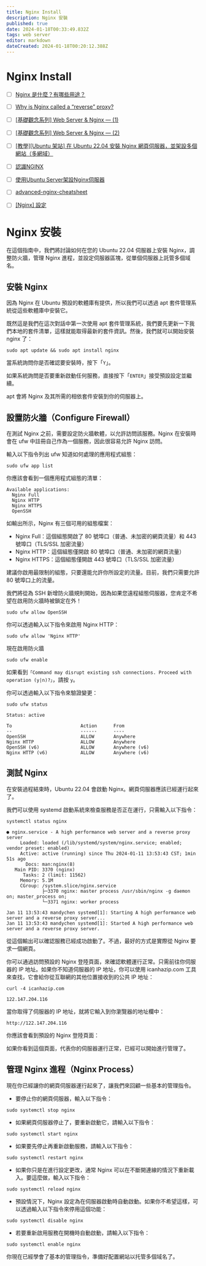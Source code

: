 ```yaml
---
title: Nginx Install
description: Nginx 安裝
published: true
date: 2024-01-18T00:33:49.832Z
tags: web server
editor: markdown
dateCreated: 2024-01-18T00:20:12.388Z
---
```


# Nginx Install
- [ ] [Nginx 是什麼？有哪些用途？](https://www.explainthis.io/zh-hant/swe/why-nginx)
- [ ] [Why is Nginx called a “reverse” proxy?](https://blog.bytebytego.com/p/ep25-proxy-vs-reverse-proxy?utm_source=profile&utm_medium=reader2)
- [ ] [[基礎觀念系列] Web Server & Nginx — (1)](https://medium.com/starbugs/web-server-nginx-1-cf5188459108)
- [ ] [[基礎觀念系列] Web Server & Nginx — (2)](https://medium.com/starbugs/web-server-nginx-2-bc41c6268646)
- [ ] [[教學][Ubuntu 架站] 在 Ubuntu 22.04 安裝 Nginx 網頁伺服器，並架設多個網站（多網域）](https://ui-code.com/archives/667)
- [ ] [認識NGINX](https://vocus.cc/article/62a01388fd89780001e4656b)
- [ ] [使用Ubuntu Server架設Nginx伺服器](https://magiclen.org/ubuntu-server-nginx/)
- [ ] [advanced-nginx-cheatsheet](https://virtubox.github.io/advanced-nginx-cheatsheet/)
- [ ] [[Nginx] 設定](https://hackmd.io/@winnienotes/SymsGlMfj)


# Nginx 安裝

在這個指南中，我們將討論如何在您的 Ubuntu 22.04 伺服器上安裝 Nginx，調整防火牆，管理 Nginx 進程，並設定伺服器區塊，從單個伺服器上託管多個域名。

## 安裝 Nginx
因為 Nginx 在 Ubuntu 預設的軟體庫有提供，所以我們可以透過 apt 套件管理系統從這些軟體庫中安裝它。

既然這是我們在這次對話中第一次使用 apt 套件管理系統，我們要先更新一下我們本地的套件清單，這樣就能取得最新的套件資訊。然後，我們就可以開始安裝 nginx 了：

```shell
sudo apt update && sudo apt install nginx
```

當系統詢問你是否確認要安裝時，按下「`Y`」。

如果系統詢問是否要重新啟動任何服務，直接按下「`ENTER`」接受預設設定並繼續。

apt 會將 Nginx 及其所需的相依套件安裝到你的伺服器上。

## 設置防火牆（Configure Firewall）
在測試 Nginx 之前，需要設定防火牆軟體，以允許訪問該服務。Nginx 在安裝時會在 ufw 中註冊自己作為一個服務，因此很容易允許 Nginx 訪問。

輸入以下指令列出 ufw 知道如何處理的應用程式組態：

```shell
sudo ufw app list
```

你應該會看到一個應用程式組態的清單：

```
Available applications:
  Nginx Full
  Nginx HTTP
  Nginx HTTPS
  OpenSSH
```

如輸出所示，Nginx 有三個可用的組態檔案：

- Nginx Full：這個組態開啟了 80 號埠口（普通、未加密的網頁流量）和 443 號埠口（TLS/SSL 加密流量）
- Nginx HTTP：這個組態僅開啟 80 號埠口（普通、未加密的網頁流量）
- Nginx HTTPS：這個組態僅開啟 443 號埠口（TLS/SSL 加密流量）

建議你啟用最限制的組態，只要還能允許你所設定的流量。目前，我們只需要允許 80 號埠口上的流量。

我們將從為 SSH 新增防火牆規則開始，因為如果您遠程組態伺服器，您肯定不希望在啟用防火牆時被鎖定在外！

```shell
sudo ufw allow OpenSSH
```

你可以透過輸入以下指令來啟用 Nginx HTTP：

```shell
sudo ufw allow 'Nginx HTTP'
```

現在啟用防火牆

```shell
sudo ufw enable
```

如果看到`「Command may disrupt existing ssh connections. Proceed with operation (y|n)?」`，請按 `y`。

你可以透過輸入以下指令來驗證變更：

```shell
sudo ufw status
```

```
Status: active

To                         Action      From
--                         ------      ----
OpenSSH                    ALLOW       Anywhere
Nginx HTTP                 ALLOW       Anywhere
OpenSSH (v6)               ALLOW       Anywhere (v6)
Nginx HTTP (v6)            ALLOW       Anywhere (v6)
```

## 測試 Nginx
在安裝過程結束時，Ubuntu 22.04 會啟動 Nginx。網頁伺服器應該已經運行起來了。

我們可以使用 systemd 啟動系統來檢查服務是否正在運行，只需輸入以下指令：
```shell
systemctl status nginx
```

```
● nginx.service - A high performance web server and a reverse proxy server
     Loaded: loaded (/lib/systemd/system/nginx.service; enabled; vendor preset: enabled)
     Active: active (running) since Thu 2024-01-11 13:53:43 CST; 1min 51s ago
       Docs: man:nginx(8)
   Main PID: 3370 (nginx)
      Tasks: 2 (limit: 11562)
     Memory: 5.1M
     CGroup: /system.slice/nginx.service
             ├─3370 nginx: master process /usr/sbin/nginx -g daemon on; master_process on;
             └─3371 nginx: worker process

Jan 11 13:53:43 mandychen systemd[1]: Starting A high performance web server and a reverse proxy server...
Jan 11 13:53:43 mandychen systemd[1]: Started A high performance web server and a reverse proxy server.
```

從這個輸出可以確認服務已經成功啟動了。不過，最好的方式是實際從 Nginx 要求一個網頁。

你可以通過訪問預設的 Nginx 登陸頁面，來確認軟體運行正常。只需前往你伺服器的 IP 地址。如果你不知道伺服器的 IP 地址，你可以使用 icanhazip.com 工具來查找，它會給你從互聯網的其他位置接收到的公共 IP 地址：

```shell
curl -4 icanhazip.com
```

```
122.147.204.116
```
當你取得了伺服器的 IP 地址，就將它輸入到你瀏覽器的地址欄中：

`http://122.147.204.116`

你應該會看到預設的 Nginx 登陸頁面：


如果你看到這個頁面，代表你的伺服器運行正常，已經可以開始進行管理了。

## 管理 Nginx 進程（Nginx Process）
現在你已經讓你的網頁伺服器運行起來了，讓我們來回顧一些基本的管理指令。

- 要停止你的網頁伺服器，輸入以下指令：

```shell
sudo systemctl stop nginx
```

- 如果網頁伺服器停止了，要重新啟動它，請輸入以下指令：

```shell
sudo systemctl start nginx
```

- 如果要先停止再重新啟動服務，請輸入以下指令：

```shell
sudo systemctl restart nginx
```

- 如果你只是在進行設定更改，通常 Nginx 可以在不斷開連線的情況下重新載入。要這麼做，輸入以下指令：

```shell
sudo systemctl reload nginx
```

- 預設情況下，Nginx 設定為在伺服器啟動時自動啟動。如果你不希望這樣，可以透過輸入以下指令來停用這個功能：

```shell
sudo systemctl disable nginx
```

- 若要重新啟用服務在開機時自動啟動，請輸入以下指令：

```shell
sudo systemctl enable nginx
```

你現在已經學會了基本的管理指令，準備好配置網站以托管多個域名了。




